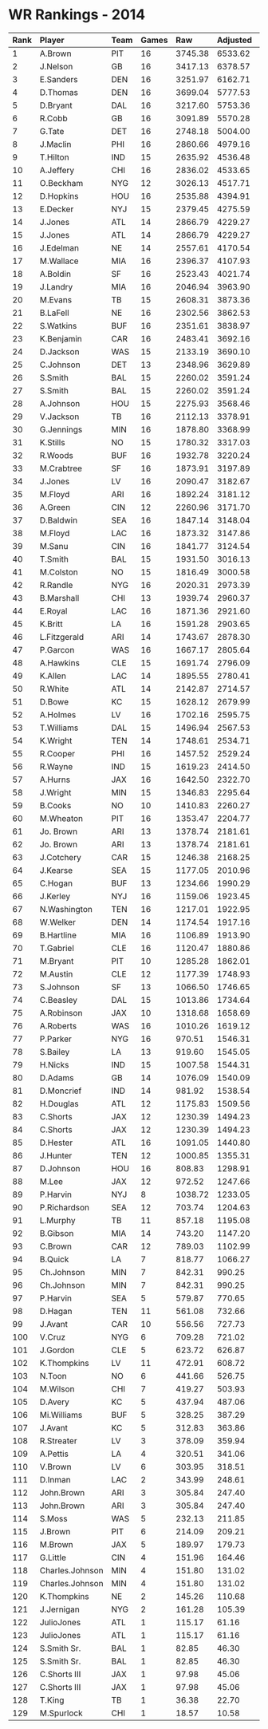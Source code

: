 # WR Rankings - 2014

| Rank | Player          | Team | Games | Raw     | Adjusted | Difficulty | Avg/Game | Typical | Consistency    | Trend    |
| :----| :---------------| :----| :-----| :-------| :--------| :----------| :--------| :-------| :--------------| :--------|
| 1    | A.Brown         | PIT  | 16    | 3745.38 | 6533.62  | 1.000      | 408.35   | 401.03  | 7/0/9          | +70.4%   |
| 2    | J.Nelson        | GB   | 16    | 3417.13 | 6378.57  | 1.000      | 398.66   | 421.66  | 9/0/7          | +114.6%  |
| 3    | E.Sanders       | DEN  | 16    | 3251.97 | 6162.71  | 1.000      | 385.17   | 378.10  | 9/1/6          | +93.8%   |
| 4    | D.Thomas        | DEN  | 16    | 3699.04 | 5777.53  | 1.000      | 361.10   | 377.22  | 7/4/5          | +103.4%  |
| 5    | D.Bryant        | DAL  | 16    | 3217.60 | 5753.36  | 1.000      | 359.59   | 364.20  | 8/0/8          | +129.1%  |
| 6    | R.Cobb          | GB   | 16    | 3091.89 | 5570.28  | 1.000      | 348.14   | 341.76  | 5/3/8          | +76.3%   |
| 7    | G.Tate          | DET  | 16    | 2748.18 | 5004.00  | 1.000      | 312.75   | 339.49  | 10/0/6         | +99.2%   |
| 8    | J.Maclin        | PHI  | 16    | 2860.66 | 4979.16  | 1.000      | 311.20   | 321.49  | 10/0/6         | +133.6%  |
| 9    | T.Hilton        | IND  | 15    | 2635.92 | 4536.48  | 1.000      | 302.43   | 273.09  | 6/2/7          | +168.9%  |
| 10   | A.Jeffery       | CHI  | 16    | 2836.02 | 4533.65  | 1.000      | 283.35   | 281.10  | 8/1/7          | +122.7%  |
| 11   | O.Beckham       | NYG  | 12    | 3026.13 | 4517.71  | 1.000      | 376.48   | 420.72  | 7/1/4          | +110.2%  |
| 12   | D.Hopkins       | HOU  | 16    | 2535.88 | 4394.91  | 1.000      | 274.68   | 265.58  | 7/2/7          | +105.7%  |
| 13   | E.Decker        | NYJ  | 15    | 2379.45 | 4275.59  | 1.000      | 285.04   | 237.35  | 6/0/9          | +189.5%  |
| 14   | J.Jones         | ATL  | 14    | 2866.79 | 4229.27  | 1.000      | 302.09   | 302.09  | None/None/None | None     |
| 15   | J.Jones         | ATL  | 14    | 2866.79 | 4229.27  | 1.000      | 302.09   | 302.09  | None/None/None | None     |
| 16   | J.Edelman       | NE   | 14    | 2557.61 | 4170.54  | 1.000      | 297.90   | 284.66  | 6/0/8          | +120.1%  |
| 17   | M.Wallace       | MIA  | 16    | 2396.37 | 4107.93  | 1.000      | 256.75   | 245.28  | 7/1/8          | +127.5%  |
| 18   | A.Boldin        | SF   | 16    | 2523.43 | 4021.74  | 1.000      | 251.36   | 268.63  | 10/1/5         | +122.7%  |
| 19   | J.Landry        | MIA  | 16    | 2046.94 | 3963.90  | 1.000      | 247.74   | 242.48  | 7/1/8          | +136.2%  |
| 20   | M.Evans         | TB   | 15    | 2608.31 | 3873.36  | 1.000      | 258.22   | 228.55  | 7/2/6          | +98.7%   |
| 21   | B.LaFell        | NE   | 16    | 2302.56 | 3862.53  | 1.000      | 241.41   | 270.66  | 8/1/7          | +133.4%  |
| 22   | S.Watkins       | BUF  | 16    | 2351.61 | 3838.97  | 1.000      | 239.94   | 221.44  | 9/0/7          | +189.0%  |
| 23   | K.Benjamin      | CAR  | 16    | 2483.41 | 3692.16  | 1.000      | 230.76   | 241.49  | 7/2/7          | +118.9%  |
| 24   | D.Jackson       | WAS  | 15    | 2133.19 | 3690.10  | 1.000      | 246.01   | 257.20  | 7/2/6          | +183.3%  |
| 25   | C.Johnson       | DET  | 13    | 2348.96 | 3629.89  | 1.000      | 279.22   | 295.45  | 7/1/5          | +178.7%  |
| 26   | S.Smith         | BAL  | 15    | 2260.02 | 3591.24  | 1.000      | 239.42   | 241.38  | 8/1/7          | +160.8%  |
| 27   | S.Smith         | BAL  | 15    | 2260.02 | 3591.24  | 1.000      | 239.42   | 241.38  | 8/1/7          | +160.8%  |
| 28   | A.Johnson       | HOU  | 15    | 2275.93 | 3568.46  | 1.000      | 237.90   | 224.03  | 6/2/7          | +98.0%   |
| 29   | V.Jackson       | TB   | 16    | 2112.13 | 3378.91  | 1.000      | 211.18   | 202.07  | 7/1/8          | +150.7%  |
| 30   | G.Jennings      | MIN  | 16    | 1878.80 | 3368.99  | 1.000      | 210.56   | 199.11  | 5/3/8          | +114.4%  |
| 31   | K.Stills        | NO   | 15    | 1780.32 | 3317.03  | 1.000      | 221.14   | 190.50  | 6/0/9          | +150.7%  |
| 32   | R.Woods         | BUF  | 16    | 1932.78 | 3220.24  | 1.000      | 201.26   | 209.98  | 8/1/7          | +199.4%  |
| 33   | M.Crabtree      | SF   | 16    | 1873.91 | 3197.89  | 1.000      | 199.87   | 205.24  | 9/1/6          | +197.2%  |
| 34   | J.Jones         | LV   | 16    | 2090.47 | 3182.67  | 1.000      | 198.92   | 221.29  | 9/2/5          | +146.7%  |
| 35   | M.Floyd         | ARI  | 16    | 1892.24 | 3181.12  | 1.000      | 198.82   | 185.65  | 9/0/7          | +283.3%  |
| 36   | A.Green         | CIN  | 12    | 2260.96 | 3171.70  | 1.000      | 264.31   | 261.64  | 5/1/6          | +133.0%  |
| 37   | D.Baldwin       | SEA  | 16    | 1847.14 | 3148.04  | 1.000      | 196.75   | 213.01  | 11/0/5         | +124.9%  |
| 38   | M.Floyd         | LAC  | 16    | 1873.32 | 3147.86  | 1.000      | 196.74   | 206.21  | 11/0/5         | +94.0%   |
| 39   | M.Sanu          | CIN  | 16    | 1841.77 | 3124.54  | 1.000      | 195.28   | 203.13  | 9/0/7          | +298.4%  |
| 40   | T.Smith         | BAL  | 15    | 1931.50 | 3016.13  | 1.000      | 201.08   | 202.89  | 7/2/6          | +206.5%  |
| 41   | M.Colston       | NO   | 15    | 1816.49 | 3000.58  | 1.000      | 200.04   | 201.20  | 9/1/5          | +65.4%   |
| 42   | R.Randle        | NYG  | 16    | 2020.31 | 2973.39  | 1.000      | 185.84   | 194.58  | 9/1/6          | +165.1%  |
| 43   | B.Marshall      | CHI  | 13    | 1939.74 | 2960.37  | 1.000      | 227.72   | 213.93  | 7/1/5          | INACTIVE |
| 44   | E.Royal         | LAC  | 16    | 1871.36 | 2921.60  | 1.000      | 182.60   | 182.65  | 8/1/7          | +237.3%  |
| 45   | K.Britt         | LA   | 16    | 1591.28 | 2903.65  | 1.000      | 181.48   | 180.87  | 8/1/7          | +166.8%  |
| 46   | L.Fitzgerald    | ARI  | 14    | 1743.67 | 2878.30  | 1.000      | 205.59   | 172.11  | 6/0/8          | +136.1%  |
| 47   | P.Garcon        | WAS  | 16    | 1667.17 | 2805.64  | 1.000      | 175.35   | 180.82  | 10/1/5         | +225.4%  |
| 48   | A.Hawkins       | CLE  | 15    | 1691.74 | 2796.09  | 1.000      | 186.41   | 193.87  | 8/0/7          | +212.6%  |
| 49   | K.Allen         | LAC  | 14    | 1895.55 | 2780.41  | 1.000      | 198.60   | 183.74  | 6/2/6          | +186.0%  |
| 50   | R.White         | ATL  | 14    | 2142.87 | 2714.57  | 1.000      | 193.90   | 202.89  | 7/0/7          | +99.9%   |
| 51   | D.Bowe          | KC   | 15    | 1628.12 | 2679.99  | 1.000      | 178.67   | 168.70  | 7/1/7          | +111.3%  |
| 52   | A.Holmes        | LV   | 16    | 1702.16 | 2595.75  | 1.000      | 162.23   | 166.41  | 10/0/6         | +282.0%  |
| 53   | T.Williams      | DAL  | 15    | 1496.94 | 2567.53  | 1.000      | 171.17   | 171.76  | 7/2/6          | +202.3%  |
| 54   | K.Wright        | TEN  | 14    | 1748.61 | 2534.71  | 1.000      | 181.05   | 179.68  | 8/0/6          | +142.0%  |
| 55   | R.Cooper        | PHI  | 16    | 1457.52 | 2529.24  | 1.000      | 158.08   | 178.98  | 11/1/4         | +155.9%  |
| 56   | R.Wayne         | IND  | 15    | 1619.23 | 2414.50  | 1.000      | 160.97   | 164.00  | 9/0/6          | +140.9%  |
| 57   | A.Hurns         | JAX  | 16    | 1642.50 | 2322.70  | 1.000      | 145.17   | 134.04  | 8/2/6          | +227.4%  |
| 58   | J.Wright        | MIN  | 15    | 1346.83 | 2295.64  | 1.000      | 153.04   | 117.85  | 7/2/6          | +296.4%  |
| 59   | B.Cooks         | NO   | 10    | 1410.83 | 2260.27  | 1.000      | 226.03   | 218.08  | 5/0/5          | INACTIVE |
| 60   | M.Wheaton       | PIT  | 16    | 1353.47 | 2204.77  | 1.000      | 137.80   | 144.80  | 8/0/8          | +120.2%  |
| 61   | Jo. Brown       | ARI  | 13    | 1378.74 | 2181.61  | 1.000      | 167.82   | 167.82  | None/None/None | None     |
| 62   | Jo. Brown       | ARI  | 13    | 1378.74 | 2181.61  | 1.000      | 167.82   | 167.82  | None/None/None | None     |
| 63   | J.Cotchery      | CAR  | 15    | 1246.38 | 2168.25  | 1.000      | 144.55   | 146.76  | 7/2/6          | +128.5%  |
| 64   | J.Kearse        | SEA  | 15    | 1177.05 | 2010.96  | 1.000      | 134.06   | 122.36  | 6/0/9          | +204.1%  |
| 65   | C.Hogan         | BUF  | 13    | 1234.66 | 1990.29  | 1.000      | 153.10   | 154.51  | 6/2/5          | +517.7%  |
| 66   | J.Kerley        | NYJ  | 16    | 1159.06 | 1923.45  | 1.000      | 120.22   | 132.18  | 11/0/5         | +232.8%  |
| 67   | N.Washington    | TEN  | 16    | 1217.01 | 1922.95  | 1.000      | 120.18   | 114.78  | 8/1/7          | +286.3%  |
| 68   | W.Welker        | DEN  | 14    | 1174.54 | 1917.16  | 1.000      | 136.94   | 150.97  | 9/0/5          | +148.7%  |
| 69   | B.Hartline      | MIA  | 16    | 1106.89 | 1913.90  | 1.000      | 119.62   | 111.48  | 6/0/10         | +297.7%  |
| 70   | T.Gabriel       | CLE  | 16    | 1120.47 | 1880.86  | 1.000      | 117.55   | 121.83  | 9/1/6          | +335.0%  |
| 71   | M.Bryant        | PIT  | 10    | 1285.28 | 1862.01  | 1.000      | 186.20   | 196.86  | 6/0/4          | +179.0%  |
| 72   | M.Austin        | CLE  | 12    | 1177.39 | 1748.93  | 1.000      | 145.74   | 152.19  | 8/0/4          | INACTIVE |
| 73   | S.Johnson       | SF   | 13    | 1066.50 | 1746.65  | 1.000      | 134.36   | 123.83  | 5/3/5          | INACTIVE |
| 74   | C.Beasley       | DAL  | 15    | 1013.86 | 1734.64  | 1.000      | 115.64   | 99.93   | 7/0/8          | +281.9%  |
| 75   | A.Robinson      | JAX  | 10    | 1318.68 | 1658.69  | 1.000      | 165.87   | 173.38  | 5/1/4          | INACTIVE |
| 76   | A.Roberts       | WAS  | 16    | 1010.26 | 1619.12  | 1.000      | 101.19   | 104.91  | 9/1/6          | +162.5%  |
| 77   | P.Parker        | NYG  | 16    | 970.51  | 1546.31  | 1.000      | 96.64    | 90.64   | 9/0/7          | +241.5%  |
| 78   | S.Bailey        | LA   | 13    | 919.60  | 1545.05  | 1.000      | 118.85   | 77.33   | 6/1/6          | +541.2%  |
| 79   | H.Nicks         | IND  | 15    | 1007.58 | 1544.31  | 1.000      | 102.95   | 99.14   | 7/0/8          | +263.9%  |
| 80   | D.Adams         | GB   | 14    | 1076.09 | 1540.09  | 1.000      | 110.01   | 102.36  | 9/1/4          | +246.2%  |
| 81   | D.Moncrief      | IND  | 14    | 981.92  | 1538.54  | 1.000      | 109.90   | 79.99   | 8/0/6          | +588.5%  |
| 82   | H.Douglas       | ATL  | 12    | 1175.83 | 1509.56  | 1.000      | 125.80   | 111.99  | 6/3/3          | +132.8%  |
| 83   | C.Shorts        | JAX  | 12    | 1230.39 | 1494.23  | 1.000      | 124.52   | 43.16   | 6/2/5          | +146.9%  |
| 84   | C.Shorts        | JAX  | 12    | 1230.39 | 1494.23  | 1.000      | 124.52   | 43.16   | 6/2/5          | +146.9%  |
| 85   | D.Hester        | ATL  | 16    | 1091.05 | 1440.80  | 1.000      | 90.05    | 84.42   | 9/0/7          | +293.4%  |
| 86   | J.Hunter        | TEN  | 12    | 1000.85 | 1355.31  | 1.000      | 112.94   | 104.83  | 6/0/6          | INACTIVE |
| 87   | D.Johnson       | HOU  | 16    | 808.83  | 1298.91  | 1.000      | 81.18    | 85.31   | 9/0/7          | +216.5%  |
| 88   | M.Lee           | JAX  | 12    | 972.52  | 1247.66  | 1.000      | 103.97   | 114.64  | 8/0/4          | +202.9%  |
| 89   | P.Harvin        | NYJ  | 8     | 1038.72 | 1233.05  | 1.000      | 154.13   | 123.62  | 4/3/6          | +200.2%  |
| 90   | P.Richardson    | SEA  | 12    | 703.74  | 1204.63  | 1.000      | 100.39   | 99.13   | 6/1/5          | +330.6%  |
| 91   | L.Murphy        | TB   | 11    | 857.18  | 1195.08  | 1.000      | 108.64   | 115.70  | 7/0/4          | +467.2%  |
| 92   | B.Gibson        | MIA  | 14    | 743.20  | 1147.20  | 1.000      | 81.94    | 78.97   | 7/1/6          | +144.6%  |
| 93   | C.Brown         | CAR  | 12    | 789.03  | 1102.99  | 1.000      | 91.92    | 109.51  | 8/1/3          | +155.7%  |
| 94   | B.Quick         | LA   | 7     | 818.77  | 1066.27  | 1.000      | 152.32   | 143.59  | 3/0/4          | INACTIVE |
| 95   | Ch.Johnson      | MIN  | 7     | 842.31  | 990.25   | 1.000      | 141.46   | 88.18   | 6/0/5          | +279.0%  |
| 96   | Ch.Johnson      | MIN  | 7     | 842.31  | 990.25   | 1.000      | 141.46   | 88.18   | 6/0/5          | +279.0%  |
| 97   | P.Harvin        | SEA  | 5     | 579.87  | 770.65   | 1.000      | 154.13   | 123.62  | 4/3/6          | +200.2%  |
| 98   | D.Hagan         | TEN  | 11    | 561.08  | 732.66   | 1.000      | 66.61    | 78.39   | 8/0/3          | +441.4%  |
| 99   | J.Avant         | CAR  | 10    | 556.56  | 727.73   | 1.000      | 72.77    | 69.35   | 10/0/5         | +325.6%  |
| 100  | V.Cruz          | NYG  | 6     | 709.28  | 721.02   | 1.000      | 120.17   | 128.72  | 4/0/2          | INACTIVE |
| 101  | J.Gordon        | CLE  | 5     | 623.72  | 626.87   | 1.000      | 125.37   | 120.46  | 3/0/2          | N/A      |
| 102  | K.Thompkins     | LV   | 11    | 472.91  | 608.72   | 1.000      | 55.34    | 47.76   | 7/2/4          | +923.1%  |
| 103  | N.Toon          | NO   | 6     | 441.66  | 526.75   | 1.000      | 87.79    | 90.60   | 2/1/3          | +41.3%   |
| 104  | M.Wilson        | CHI  | 7     | 419.27  | 503.93   | 1.000      | 71.99    | 70.72   | 5/0/2          | +239.3%  |
| 105  | D.Avery         | KC   | 5     | 437.94  | 487.06   | 1.000      | 97.41    | 73.66   | 3/0/2          | INACTIVE |
| 106  | Mi.Williams     | BUF  | 5     | 328.25  | 387.29   | 1.000      | 77.46    | 69.11   | 3/0/2          | INACTIVE |
| 107  | J.Avant         | KC   | 5     | 312.83  | 363.86   | 1.000      | 72.77    | 69.35   | 10/0/5         | +325.6%  |
| 108  | R.Streater      | LV   | 3     | 378.09  | 359.94   | 1.000      | 119.98   | 119.98  | 2/0/1          | INACTIVE |
| 109  | A.Pettis        | LA   | 4     | 320.51  | 341.06   | 1.000      | 85.27    | 92.93   | 2/1/1          | INACTIVE |
| 110  | V.Brown         | LV   | 6     | 303.95  | 318.51   | 1.000      | 53.08    | 53.95   | 3/0/3          | +75.5%   |
| 111  | D.Inman         | LAC  | 2     | 343.99  | 248.61   | 1.000      | 124.31   | 124.31  | 0/2/0          | N/A      |
| 112  | John.Brown      | ARI  | 3     | 305.84  | 247.40   | 1.000      | 82.47    | 82.78   | 7/2/7          | +175.9%  |
| 113  | John.Brown      | ARI  | 3     | 305.84  | 247.40   | 1.000      | 82.47    | 82.78   | 7/2/7          | +175.9%  |
| 114  | S.Moss          | WAS  | 5     | 232.13  | 211.85   | 1.000      | 42.37    | 42.22   | 2/0/3          | N/A      |
| 115  | J.Brown         | PIT  | 6     | 214.09  | 209.21   | 1.000      | 34.87    | 34.08   | 3/0/3          | INACTIVE |
| 116  | M.Brown         | JAX  | 5     | 189.97  | 179.73   | 1.000      | 35.95    | 35.22   | 3/0/2          | INACTIVE |
| 117  | G.Little        | CIN  | 4     | 151.96  | 164.46   | 1.000      | 41.11    | 60.26   | 3/0/1          | INACTIVE |
| 118  | Charles.Johnson | MIN  | 4     | 151.80  | 131.02   | 1.000      | 32.76    | 32.76   | None/None/None | None     |
| 119  | Charles.Johnson | MIN  | 4     | 151.80  | 131.02   | 1.000      | 32.76    | 32.76   | None/None/None | None     |
| 120  | K.Thompkins     | NE   | 2     | 145.26  | 110.68   | 1.000      | 55.34    | 47.76   | 7/2/4          | +923.1%  |
| 121  | J.Jernigan      | NYG  | 2     | 161.28  | 105.39   | 1.000      | 52.70    | 52.70   | 1/0/1          | INACTIVE |
| 122  | JulioJones      | ATL  | 1     | 115.17  | 61.16    | 1.000      | 61.16    | 279.48  | 7/2/6          | +111.6%  |
| 123  | JulioJones      | ATL  | 1     | 115.17  | 61.16    | 1.000      | 61.16    | 279.48  | 7/2/6          | +111.6%  |
| 124  | S.Smith Sr.     | BAL  | 1     | 82.85   | 46.30    | 1.000      | 46.30    | 46.30   | None/None/None | None     |
| 125  | S.Smith Sr.     | BAL  | 1     | 82.85   | 46.30    | 1.000      | 46.30    | 46.30   | None/None/None | None     |
| 126  | C.Shorts III    | JAX  | 1     | 97.98   | 45.06    | 1.000      | 45.06    | 45.06   | None/None/None | None     |
| 127  | C.Shorts III    | JAX  | 1     | 97.98   | 45.06    | 1.000      | 45.06    | 45.06   | None/None/None | None     |
| 128  | T.King          | TB   | 1     | 36.38   | 22.70    | 1.000      | 22.70    | 22.70   | 0/1/0          | N/A      |
| 129  | M.Spurlock      | CHI  | 1     | 18.57   | 10.58    | 1.000      | 10.58    | 10.58   | 0/1/0          | INACTIVE |

